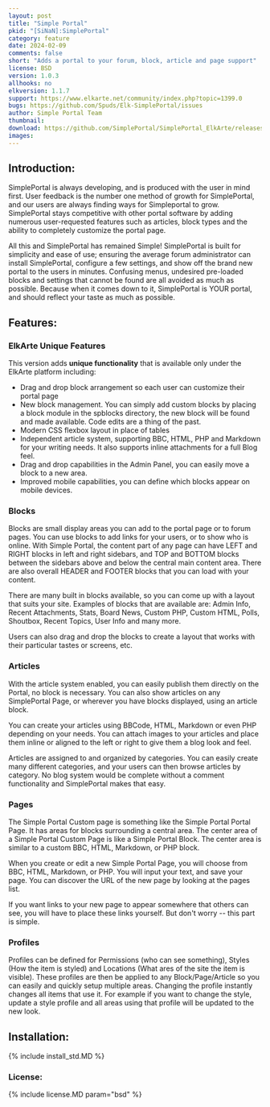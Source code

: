 ```yaml
---
layout: post
title: "Simple Portal"
pkid: "[SiNaN]:SimplePortal"
category: feature
date: 2024-02-09
comments: false
short: "Adds a portal to your forum, block, article and page support"
license: BSD
version: 1.0.3
allhooks: no
elkversion: 1.1.7
support: https://www.elkarte.net/community/index.php?topic=1399.0
bugs: https://github.com/Spuds/Elk-SimplePortal/issues
author: Simple Portal Team
thumbnail:
download: https://github.com/SimplePortal/SimplePortal_ElkArte/releases/download/1.0.3/elk_simple_portal-1.0.3.zip
images:
---
```


## Introduction:
SimplePortal is always developing, and is produced with the user in mind first. User feedback is the number one method of growth for SimplePortal, and our users are always finding ways for Simpleportal to grow. SimplePortal stays competitive with other portal software by adding numerous user-requested features such as articles, block types and the ability to completely customize the portal page.

All this and SimplePortal has remained Simple! SimplePortal is built for simplicity and ease of use; ensuring the average forum administrator can install SimplePortal, configure a few settings, and show off the brand new portal to the users in minutes. Confusing menus, undesired pre-loaded blocks and settings that cannot be found are all avoided as much as possible. Because when it comes down to it, SimplePortal is YOUR portal, and should reflect your taste as much as possible.

## Features:
### ElkArte Unique Features
This version adds **unique functionality** that is available only under the ElkArte platform including:

- Drag and drop block arrangement so each user can customize their portal page
- New block management.  You can simply add custom blocks by placing a block module in the spblocks directory, the new block will be found and made available. Code edits are a thing of the past.
- Modern CSS flexbox layout in place of tables
- Independent article system, supporting BBC, HTML, PHP and Markdown for your writing needs.  It also supports inline attachments for a full Blog feel.
- Drag and drop capabilities in the Admin Panel, you can easily move a block to a new area.
- Improved mobile capabilities, you can define which blocks appear on mobile devices.

### Blocks
Blocks are small display areas you can add to the portal page or to forum pages. You can use blocks to add links for your users, or to show who is online. With Simple Portal, the content part of any page can have LEFT and RIGHT blocks in left and right sidebars, and TOP and BOTTOM blocks between the sidebars above and below the central main content area. There are also overall HEADER and FOOTER blocks that you can load with your content.

There are many built in blocks available, so you can come up with a layout that suits your site. Examples of blocks that are available are: Admin Info, Recent Attachments, Stats, Board News, Custom PHP, Custom HTML, Polls, Shoutbox, Recent Topics, User Info and many more.

Users can also drag and drop the blocks to create a layout that works with their particular tastes or screens, etc.

### Articles
With the article system enabled, you can easily publish them directly on the Portal, no block is necessary. You can also show articles on any SimplePortal Page, or wherever you have blocks displayed, using an article block.

You can create your articles using BBCode, HTML, Markdown or even PHP depending on your needs. You can attach images to your articles and place them inline or aligned to the left or right to give them a blog look and feel.

Articles are assigned to and organized by categories. You can easily create many different categories, and your users can then browse articles by category. No blog system would be complete without a comment functionality and SimplePortal makes that easy.

### Pages
The Simple Portal Custom page is something like the Simple Portal Portal Page. It has areas for blocks surrounding a central area. The center area of a Simple Portal Custom Page is like a Simple Portal Block. The center area is similar to a custom BBC, HTML, Markdown, or PHP block.

When you create or edit a new Simple Portal Page, you will choose from BBC, HTML, Markdown, or PHP. You will input your text, and save your page. You can discover the URL of the new page by looking at the pages list.

If you want links to your new page to appear somewhere that others can see, you will have to place these links yourself. But don't worry -- this part is simple.

### Profiles
Profiles can be defined for Permissions (who can see something), Styles (How the item is styled) and Locations (What ares of the site the item is visible).  These profiles are then be applied to any Block/Page/Article so you can easily and quickly setup multiple areas.  Changing the profile instantly changes all items that use it.  For example if you want to change the style, update a style profile and all areas using that profile will be updated to the new look.

## Installation:
{% include install_std.MD %}

### License:
{% include license.MD param="bsd" %}
